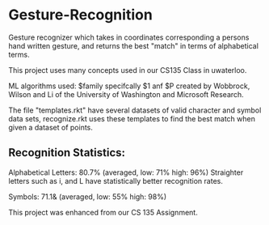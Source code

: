# Gesture-Recognition
Gesture recognizer which takes in coordinates corresponding  a persons hand written gesture, and returns the best "match" in terms of alphabetical terms.

This project uses many concepts used in our CS135 Class in uwaterloo.

ML algorithms used: $family specifcally $1 anf $P created by  Wobbrock, Wilson and Li of the University of Washington and Microsoft Research.

The file "templates.rkt" have several datasets of valid character and symbol data sets, recognize.rkt uses these templates 
to find the best match when given a dataset of points.


## **Recognition Statistics:** 

Alphabetical Letters: 80.7% (averaged, low: 71% high: 96%) Straighter letters such as i, and L have statistically better recognition rates.

Symbols: 71.1& (averaged, low: 55% high: 98%)

This project was enhanced from our CS 135 Assignment. 
